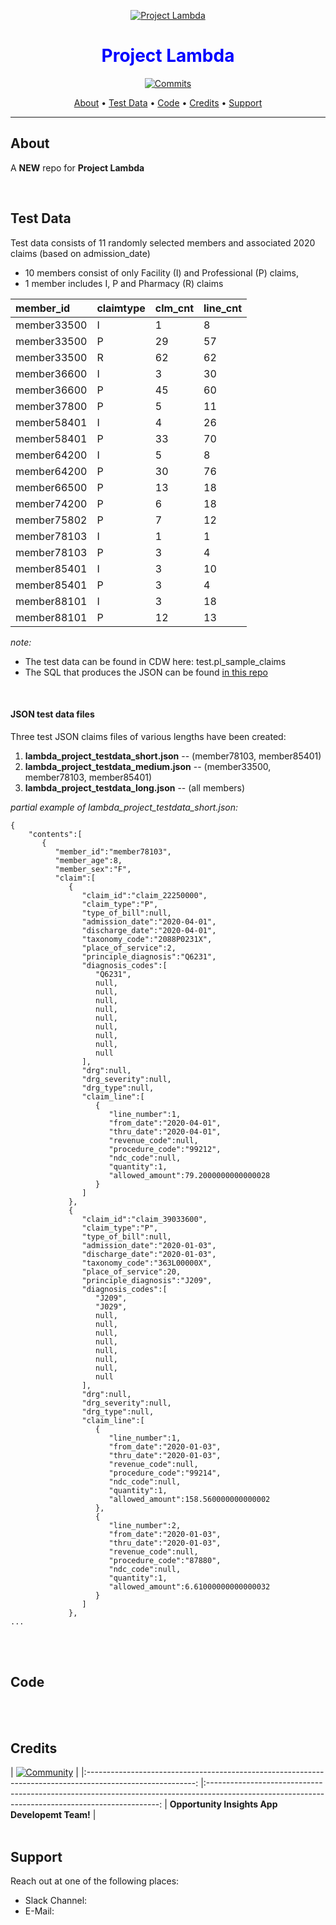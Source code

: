 <!-- README.md -->
<!--
Author: Gary Cattabriga
Date: 2022.01.29
*** This is a repo for Opportunity Insights App assets related to CDW
*** Specifically data ETL (extracts, transformations and loads) from CDW to the OI App
*** This repo is organized by functional area (ETL) and schema builds
*** 
*** Reference links are enclosed in brackets [ ] instead of parentheses
*** See the bottom of this document for the declaration of the reference variables
*** for contributors-url, forks-url, etc. This is an optional, concise syntax you may use.
*** https://www.markdownguide.org/basic-syntax/#reference-style-links
-->

<!-- Project logo -->
<p align="center">
  <a href="https://bitbucket.remedypartners.com/projects/CA/repos/project-lambda/browse"><img src="images/lambda.png" alt="Project Lambda"></a>
</p>

<!-- Title -->
<div align="center">
  <h1 style="color:blue;" align="center">Project Lambda</h1>
</div>


<!-- Any shields you want to use. Bitbucket is limited in what you can use -->
<p align="center">
  <a href="https://bitbucket.remedypartners.com/projects/CA/repos/gcattabriga/commits">
  <img src="https://img.shields.io/maintenance/yes/2022?style=plastic"
  alt="Commits">
</p>

<!-- The menu links to the various readme sections. Make these whatever works for your project -->      
<p align="center">
  <a href="#about">About</a> •  
  <a href="#test-data">Test Data</a> •  
  <a href="#code">Code</a> •
  <a href="#credits">Credits</a> •
  <a href="#support">Support</a>
</p>


---
<!-- ABOUT --> 
<a name="about"></a>

## About

A **NEW** repo for **Project Lambda** 

<br/>

<!-- CONTAINER --> 
<a name="test-data"></a>

## Test Data
Test data consists of 11 randomly selected members and associated 2020 claims (based on admission_date)
- 10 members consist of only Facility (I) and Professional (P) claims, 
- 1 member includes I, P and Pharmacy (R) claims 

| member\_id | claimtype | clm\_cnt | line\_cnt |
| :--- | :--- | :--- | :--- |
| member33500 | I | 1 | 8 |
| member33500 | P | 29 | 57 |
| member33500 | R | 62 | 62 |
| member36600 | I | 3 | 30 |
| member36600 | P | 45 | 60 |
| member37800 | P | 5 | 11 |
| member58401 | I | 4 | 26 |
| member58401 | P | 33 | 70 |
| member64200 | I | 5 | 8 |
| member64200 | P | 30 | 76 |
| member66500 | P | 13 | 18 |
| member74200 | P | 6 | 18 |
| member75802 | P | 7 | 12 |
| member78103 | I | 1 | 1 |
| member78103 | P | 3 | 4 |
| member85401 | I | 3 | 10 |
| member85401 | P | 3 | 4 |
| member88101 | I | 3 | 18 |
| member88101 | P | 12 | 13 |


*note:*
- The test data can be found in CDW here: test.pl_sample_claims
- The SQL that produces the JSON can be found [in this repo](https://bitbucket.remedypartners.com/projects/CA/repos/project-lambda/browse/test_data/lambda_project_testdata_json.sql)

<br/>

#### JSON test data files
Three test JSON claims files of various lengths have been created:
1. **lambda_project_testdata_short.json**  -- (member78103, member85401)
2. **lambda_project_testdata_medium.json**  -- (member33500, member78103, member85401)
3. **lambda_project_testdata_long.json** -- (all members)


*partial example of lambda_project_testdata_short.json:*
```
{
    "contents":[
       {
          "member_id":"member78103",
          "member_age":8,
          "member_sex":"F",
          "claim":[
             {
                "claim_id":"claim_22250000",
                "claim_type":"P",
                "type_of_bill":null,
                "admission_date":"2020-04-01",
                "discharge_date":"2020-04-01",
                "taxonomy_code":"2088P0231X",
                "place_of_service":2,
                "principle_diagnosis":"Q6231",
                "diagnosis_codes":[
                   "Q6231",
                   null,
                   null,
                   null,
                   null,
                   null,
                   null,
                   null,
                   null,
                   null
                ],
                "drg":null,
                "drg_severity":null,
                "drg_type":null,
                "claim_line":[
                   {
                      "line_number":1,
                      "from_date":"2020-04-01",
                      "thru_date":"2020-04-01",
                      "revenue_code":null,
                      "procedure_code":"99212",
                      "ndc_code":null,
                      "quantity":1,
                      "allowed_amount":79.2000000000000028
                   }
                ]
             },
             {
                "claim_id":"claim_39033600",
                "claim_type":"P",
                "type_of_bill":null,
                "admission_date":"2020-01-03",
                "discharge_date":"2020-01-03",
                "taxonomy_code":"363L00000X",
                "place_of_service":20,
                "principle_diagnosis":"J209",
                "diagnosis_codes":[
                   "J209",
                   "J029",
                   null,
                   null,
                   null,
                   null,
                   null,
                   null,
                   null,
                   null
                ],
                "drg":null,
                "drg_severity":null,
                "drg_type":null,
                "claim_line":[
                   {
                      "line_number":1,
                      "from_date":"2020-01-03",
                      "thru_date":"2020-01-03",
                      "revenue_code":null,
                      "procedure_code":"99214",
                      "ndc_code":null,
                      "quantity":1,
                      "allowed_amount":158.560000000000002
                   },
                   {
                      "line_number":2,
                      "from_date":"2020-01-03",
                      "thru_date":"2020-01-03",
                      "revenue_code":null,
                      "procedure_code":"87880",
                      "ndc_code":null,
                      "quantity":1,
                      "allowed_amount":6.61000000000000032
                   }
                ]
             },
...
```



<br/><br/>



<!-- Build Schema and Initialize --> 
<a name="code"></a>

## Code



<br/><br/>



<!-- CREDITS or ACKNOWLEDGEMENTS -->
<a name="credits"></a>

## Credits

| [![Community](https://encrypted-tbn0.gstatic.com/images?q=tbn:ANd9GcRcnTCrjKmRCJDwebeZdr5iVQ_9QFHwtLEJsQ&usqp=CAU)](https://confluence.remedypartners.com/display/OA/Commercial+Analytics+Engineering)		|
|:---------------------------------------------------------------------------------------------------------:	|:------------------------------------------------------------------------------------------------------------------------------------------------:
|   **Opportunity Insights App Developemt Team!**                         			                          	    |
<br/><br/>

<!-- SUPPORT -->
<a name="support"></a>

## Support

Reach out at one of the following places:

- Slack Channel: 
- E-Mail: 
